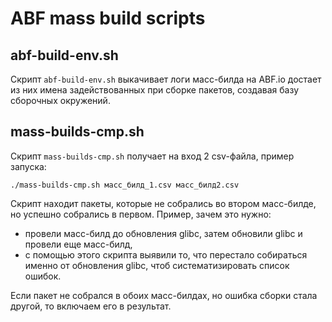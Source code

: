 # ABF mass build scripts

## abf-build-env.sh
Скрипт `abf-build-env.sh` выкачивает логи масс-билда на ABF.io достает из них имена задействованных при сборке пакетов, создавая базу сборочных окружений.

## mass-builds-cmp.sh
Скрипт `mass-builds-cmp.sh` получает на вход 2 csv-файла, пример запуска:

`./mass-builds-cmp.sh масс_билд_1.csv масс_билд2.csv`

Скрипт находит пакеты, которые не собрались во втором масс-билде, но успешно собрались в первом. Пример, зачем это нужно:

* провели масс-билд до обновления glibc, затем обновили glibc и провели еще масс-билд,
* с помощью этого скрипта выявили то, что перестало собираться именно от обновления glibc, чтоб систематизировать список ошибок.

Если пакет не собрался в обоих масс-билдах, но ошибка сборки стала другой, то включаем его в результат.
